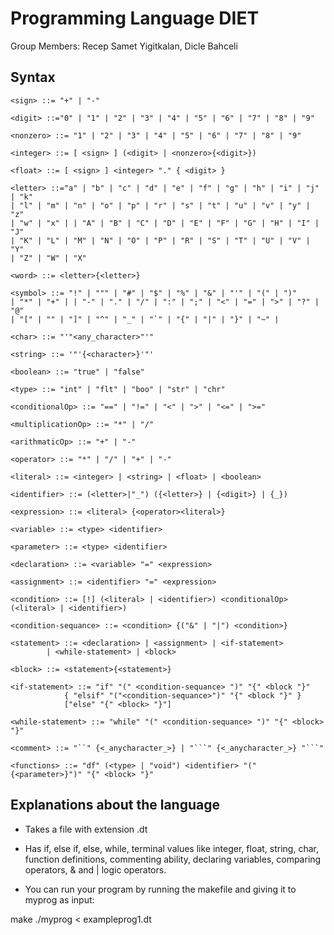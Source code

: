 # Programming Language DIET
Group Members: Recep Samet Yigitkalan, Dicle Bahceli


## Syntax
```
<sign> ::= "+" | "-"

<digit> ::="0" | "1" | "2" | "3" | "4" | "5" | "6" | "7" | "8" | "9"

<nonzero> ::= "1" | "2" | "3" | "4" | "5" | "6" | "7" | "8" | "9"

<integer> ::= [ <sign> ] (<digit> | <nonzero>{<digit>}) 

<float> ::= [ <sign> ] <integer> "." { <digit> }

<letter> ::="a" | "b" | "c" | "d" | "e" | "f" | "g" | "h" | "i" | "j" | "k" 
| "l" | "m" | "n" | "o" | "p" | "r" | "s" | "t" | "u" | "v" | "y" | "z" 
| "w" | "x" | | "A" | "B" | "C" | "D" | "E" | "F" | "G" | "H" | "I" | "J" 
| "K" | "L" | "M" | "N" | "O" | "P" | "R" | "S" | "T" | "U" | "V" | "Y" 
| "Z" | "W" | "X"

<word> ::= <letter>{<letter>}

<symbol> ::= "!" | """ | "#" | "$" | "%" | "&" | "'" | "(" | ")" 
| "*" | "+" | | "-" | "." | "/" | ":" | ";" | "<" | "=" | ">" | "?" | "@" 
| "[" | "" | "]" | "^" | "_" | "`" | "{" | "|" | "}" | "~" | 

<char> ::= "'"<any_character>"'"

<string> ::= '"'{<character>}'"'

<boolean> ::= "true" | "false"

<type> ::= "int" | "flt" | "boo" | "str" | "chr"

<conditionalOp> ::= "==" | "!=" | "<" | ">" | "<=" | ">="

<multiplicationOp> ::= "*" | "/"

<arithmaticOp> ::= "+" | "-"

<operator> ::= "*" | "/" | "+" | "-"

<literal> ::= <integer> | <string> | <float> | <boolean>

<identifier> ::= (<letter>|"_") ({<letter>} | {<digit>} | {_})

<expression> ::= <literal> {<operator><literal>}

<variable> ::= <type> <identifier>

<parameter> ::= <type> <identifier>

<declaration> ::= <variable> "=" <expression>

<assignment> ::= <identifier> "=" <expression>

<condition> ::= [!] (<literal> | <identifier>) <conditionalOp> (<literal> | <identifier>) 

<condition-sequance> ::= <condition> {("&" | "|") <condition>} 

<statement> ::= <declaration> | <assignment> | <if-statement> 
        | <while-statement> | <block> 

<block> ::= <statement>{<statement>}

<if-statement> ::= "if" "(" <condition-sequance> ")" "{" <block "}" 
			{ "elsif" "("<condition-sequance>")" "{" <block "}" }
			["else" "{" <block> "}"]

<while-statement> ::= "while" "(" <condition-sequance> ")" "{" <block> "}"

<comment> ::= "``" {<_anycharacter_>} | "```" {<_anycharacter_>} "```"

<functions> ::= "df" (<type> | "void") <identifier> "("{<parameter>}")" "{" <block> "}"
```
## Explanations about the language

- Takes a file with extension .dt
- Has if, else if, else, while, terminal values like integer, float, string, char, function definitions, commenting ability, declaring variables, comparing operators, & and | logic operators.

- You can run your program by running the makefile and giving it to myprog as input:

make
./myprog < exampleprog1.dt
